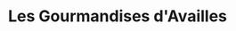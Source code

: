 ---
title: "Les Gourmandises d'Availles"
url: /availles-en-chatellerault/les-gourmandises-davailles/
shop: Lebensmittel
---